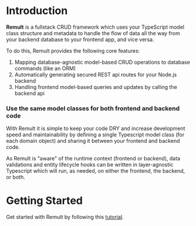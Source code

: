 # Introduction 

**Remult** is a fullstack CRUD framework which uses your TypeScript model class structure and metadata to handle the flow of data all the way from your backend database to your frontend app, and vice versa. 

To do this, Remult provides the following core features:
1. Mapping database-agnostic model-based CRUD operations to database commands (like an ORM)
2. Automatically generating secured REST api routes for your Node.js backend
3. Handling frontend model-based queries and updates by calling the backend api


### Use the same model classes for both frontend and backend code
With Remult it is simple to keep your code DRY and increase development speed and maintainability by defining a single Typescript model class (for each domain object) and sharing it between your frontend and backend code. 

As Remult is "aware" of the runtime context (frontend or backend), data validations and entity lifecycle hooks can be written in layer-agnostic Typescript which will run, as needed, on either the frontend, the backend, or both.

# Getting Started
Get started with Remult by following this [tutorial](./tutorial-react.md).